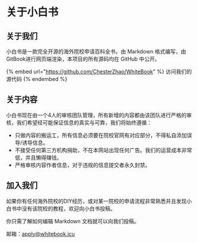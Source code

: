 # 关于小白书

## 关于我们

小白书是一款完全开源的海外院校申请百科全书，由 Markdown  格式编写，由 GitBook进行网页端渲染，本项目的所有源码均在  GitHub 中公开。

{% embed url="https://github.com/ChesterZhao/WhiteBook" %}
访问我们的源代码
{% endembed %}

## 关于内容

小白书现在由一个4人的审核团队管理，所有新增的内容都由该团队进行严格的审核，我们希望经可能保证信息的真实与可靠，我们将始终遵循：

* 只做内容的搬运工，所有信息必须要在院校官网有对应部分，不得私自添加误导/诱导信息。
* 不接受任何第三方机构捐助，不在本网站出现任何广告。我们的运营成本非常低，并且懒得赚钱。
* 严格审核内容作者信息，对于违规的信息提交者永久封禁。

## 加入我们

如果你有任何海外院校的DIY经历，或对某一院校的申请流程非常熟悉并且发现小白书中没有该院校的教程，欢迎向小白书投稿。

你只需了解如何编辑 Markdown 文档就可以向我们投稿。

邮箱：apply@whitebook.icu

&#x20;

